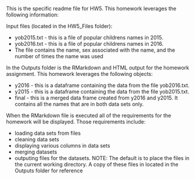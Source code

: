 This is the specific readme file for HW5. This homework leverages the following information:

Input files (located in the HW5_Files folder):
- yob2015.txt - this is a file of popular childrens names in 2015. 
- yob2016.txt - this is a file of popular childrens names in 2016.
- The file contains the name, sex associated with the name, and the number of times the name was used

In the Outputs folder is the RMarkdown and HTML output for the homework assignment. This homework leverages the following objects:

- y2016 - this is a dataframe containing the data from the file yob2016.txt. 
- y2015 - this is a dataframe containing the data from the file yob2015.txt. 
- final - this is a merged data frame created from y2016 and y2015. It contains all the names that are in both data sets only.

When the RMarkdown file is executed all of the requirements for the homework will be displayed. Those requirements include:
- loading data sets from files
- cleaning data sets
- displaying various columns in data sets
- merging datasets
- outputing files for the datasets. NOTE: The default is to place the files in the current working directory. A copy of these files in located in the Outputs folder for reference
